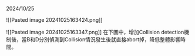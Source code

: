2024/10/25

![[Pasted image 20241025163424.png]]


![[Pasted image 20241025163347.png]]
在下圖中，增加Collision detection機制後，當B和D分別偵測到Collision情況發生後就直接abort掉，降低整體影響時間。

